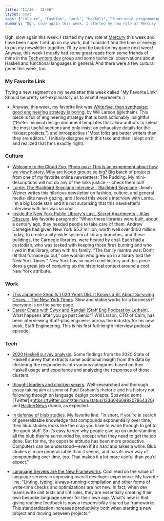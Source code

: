 ```yaml
---
title: "11/30 - 12/06"
layout: post
tags: ["culture", "fashion", "work", "haskell", "functional programming", "language servers"]
summary: "Ugh, slow again this week. I started my new role at Mercury this week and have been super fired up on my work, but I couldn't find the time or energy to put my newsletter together.  I'll try and be back on my game next week!  Anyway, this week I mostly had some great reads from some friends of mine in the Techwriters.dev group and some technical observations about Haskell and functional languages in general.  And there were a few cultural gems this week, too."
---
```


Ugh, slow again this week. I started my new role at [Mercury](https://mercury.com/about) this week and have been super fired up on my work, but I couldn't find the time or energy to put my newsletter together.  I'll try and be back on my game next week!  Anyway, this week I mostly had some great reads from some friends of mine in the [Techwriters.dev](https://techwriters.dev/) group and some technical observations about Haskell and functional languages in general.  And there were a few cultural gems this week, too.  

### My Favorite Link

Trying a new segment on my newsletter this week called "My Favorite Link".  Should be pretty self-explanatory as to what it represents :)

* Anyway, this week, my favorite link was [Write five, then synthesize: good engineering strategy is boring.](https://lethain.com/good-engineering-strategy-is-boring/) by Will Larson (@lethain).  This piece is full of engineering strategy that is both actionably insightful ("Prefer minimal design document templates that allow authors to select the most useful sections and only insist on exhaustive details for the riskiest projects.") and introspective ("Most folks are better writers than they are editors.", I initially disagree with this take and then I slept on it and realized that he's exactly right).

### Culture

* [Welcome to the Cloud Zoo](https://pudding.cool/2020/11/cloud-zoo/), [Photo quiz: This is an experiment about how we view history](https://pudding.cool/2020/10/photo-history/), [Why are K-pop groups so big?](https://pudding.cool/2020/10/kpop/)    Big batch of projects from one of my favorite online newsletters: The Pudding.  My mini-descriptions will not do any of the links justice -- check them out!  
* [Lorde: The Blackbird Spyplane Interview - Blackbird Spyplane](https://www.blackbirdspyplane.com/p/lorde-the-blackbird-spyplane-interview).  Jonah Weiner writes this hilarious newsletter on fashion, culture, and general media-elite navel-gazing, and I loved this week's interview with Lorde.  I'm a big Lorde stan and it's not surprising that this newsletter's interview with her was so cool.  
* [Inside the New York Public Library's Last, Secret Apartments - Atlas Obscura](https://www.atlasobscura.com/articles/inside-the-new-york-public-librarys-last-secret-apartments).  My favorite paragraph: "When these libraries were built, about a century ago, they needed people to take care of them. Andrew Carnegie had given New York $5.2 million, worth well over $100 million today, to create a city-wide system of library branches, and these buildings, the Carnegie libraries, were heated by coal. Each had a custodian, who was tasked with keeping those fires burning and who lived in the library, often with his family. “The family mantra was: Don’t let that furnace go out,” one woman who grew up in a library told the New York Times."  New York has so much cool history and this piece does a great job of conjuring up the historical context around a cool New York attribute.  

### Work

* [This Japanese Shop Is 1,020 Years Old. It Knows a Bit About Surviving Crises. - The New York Times](https://www.nytimes.com/2020/12/02/business/japan-old-companies.html).  Slow and stable works for a business if everyone is on the same page.
* [Career Chats with Swyx and Randall (Staff Eng Podcast by Lethain)](https://share.transistor.fm/s/d499230a).  What happens after you go past Senior? Will Larson, CTO of Calm, has been interviewing Staff-plus engineers across the industry for his new book, Staff Engineering. This is his first full-length interview podcast episode!

### Tech

* [2020 Haskell survey analysis](https://www.ariis.it/static/articles/2020-haskell-survey-analysis/page.html).  Some findings from the 2020 State of Haskell survey that extracts some additional insight from the data by clustering the respondents into various categories based on their Haskell usage and experience and analyzing the responses of those clusters.  

* [thought leaders and chicken sexers](https://ideolalia.com/essays/thought-leaders-and-chicken-sexers.html). Well-researched and thorough essay taking aim at some of Paul Graham's rhetoric and his history not following through on language design concepts.  Spawned some [Twitter])(https://twitter.com/ztellman/status/1336046099207864320) and [HackerNews](https://news.ycombinator.com/item?id=25325716) drama, as expected.
* [In defense of blub studies](https://www.benkuhn.net/blub/).  My favorite line: "In short, if you’re in search of generalizable knowledge that compounds exponentially over time, then blub studies looks like the crap you have to wade through to get to the good stuff. So it’s easy to see why people give up on understanding all the blub they’re surrounded by, except what they need to get the job done.  But for me, the opposite attitude has been more productive. Computers can be understood—even if it’s hard and takes a while. Blub studies is more generalizable than it seems, and has its own way of compounding over time, too. That makes it a lot more useful than you’d expect."

* [Language Servers are the New Frameworks](https://dev.to/dx/language-servers-are-the-new-frameworks-1lbm). Cool read on the value of language servers in improving overall developer experience. My favorite line: "Linting, typing, always-running-compilation and other forms of write-time checks and optimizations are not new. In fact, when dev teams write unit tests and lint rules, they are essentially creating their own bespoke language server for their own app. What's new is that giving realtime feedback is now a responsibility shared by frameworks. This standardization increases productivity both when starting a new project and moving between projects."
